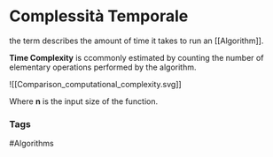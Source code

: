 # Complessità Temporale

the term describes the amount of time it takes to run an [[Algorithm]].

**Time Complexity** is ccommonly estimated by counting the number of elementary operations performed by the algorithm.

![[Comparison_computational_complexity.svg]]

Where **n** is the input size of the function.

### Tags 
#Algorithms 